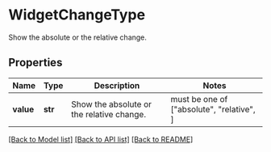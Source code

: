 # WidgetChangeType

Show the absolute or the relative change.

## Properties
Name | Type | Description | Notes
------------ | ------------- | ------------- | -------------
**value** | **str** | Show the absolute or the relative change. |  must be one of ["absolute", "relative", ]

[[Back to Model list]](README.md#documentation-for-models) [[Back to API list]](README.md#documentation-for-api-endpoints) [[Back to README]](README.md)



